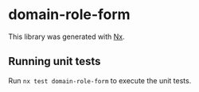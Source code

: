# domain-role-form

This library was generated with [Nx](https://nx.dev).

## Running unit tests

Run `nx test domain-role-form` to execute the unit tests.
